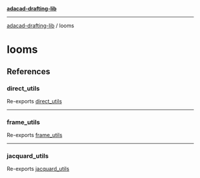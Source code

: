 [**adacad-drafting-lib**](../README.md)

***

[adacad-drafting-lib](../modules.md) / looms

# looms

## References

### direct\_utils

Re-exports [direct_utils](dobby/variables/direct_utils.md)

***

### frame\_utils

Re-exports [frame_utils](shafttreadle/variables/frame_utils.md)

***

### jacquard\_utils

Re-exports [jacquard_utils](jacquard/variables/jacquard_utils.md)

